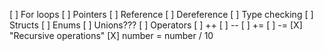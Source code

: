 [ ] For loops
[ ] Pointers
    [ ] Reference
    [ ] Dereference
[ ] Type checking
[ ] Structs
[ ] Enums
[ ] Unions???
[ ] Operators
    [ ] ++
    [ ] --
    [ ] +=
    [ ] -=
[X] "Recursive operations"
    [X] number = number / 10
